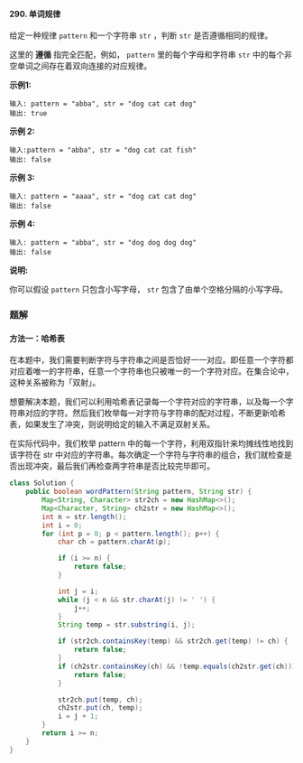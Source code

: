 #### 290. 单词规律

给定一种规律 `pattern` 和一个字符串 `str` ，判断 `str` 是否遵循相同的规律。

这里的 **遵循** 指完全匹配，例如， `pattern` 里的每个字母和字符串 `str` 中的每个非空单词之间存在着双向连接的对应规律。

**示例1:**

```shell
输入: pattern = "abba", str = "dog cat cat dog"
输出: true
```

**示例 2:**

```shell
输入:pattern = "abba", str = "dog cat cat fish"
输出: false
```

**示例 3:**

```shell
输入: pattern = "aaaa", str = "dog cat cat dog"
输出: false
```

**示例 4:**

```shell
输入: pattern = "abba", str = "dog dog dog dog"
输出: false
```

**说明:**

你可以假设 `pattern` 只包含小写字母， `str` 包含了由单个空格分隔的小写字母。  

### 题解

#### 方法一：哈希表

在本题中，我们需要判断字符与字符串之间是否恰好一一对应。即任意一个字符都对应着唯一的字符串，任意一个字符串也只被唯一的一个字符对应。在集合论中，这种关系被称为「双射」。

想要解决本题，我们可以利用哈希表记录每一个字符对应的字符串，以及每一个字符串对应的字符。然后我们枚举每一对字符与字符串的配对过程，不断更新哈希表，如果发生了冲突，则说明给定的输入不满足双射关系。

在实际代码中，我们枚举 pattern 中的每一个字符，利用双指针来均摊线性地找到该字符在 str 中对应的字符串。每次确定一个字符与字符串的组合，我们就检查是否出现冲突，最后我们再检查两字符串是否比较完毕即可。

```java
class Solution {
    public boolean wordPattern(String pattern, String str) {
        Map<String, Character> str2ch = new HashMap<>();
        Map<Character, String> ch2str = new HashMap<>();
        int n = str.length();
        int i = 0;
        for (int p = 0; p < pattern.length(); p++) {
            char ch = pattern.charAt(p);

            if (i >= n) {
                return false;
            }

            int j = i;
            while (j < n && str.charAt(j) != ' ') {
                j++;
            }
            String temp = str.substring(i, j);

            if (str2ch.containsKey(temp) && str2ch.get(temp) != ch) {
                return false;
            }
            if (ch2str.containsKey(ch) && !temp.equals(ch2str.get(ch))) {
                return false;
            }

            str2ch.put(temp, ch);
            ch2str.put(ch, temp);
            i = j + 1;
        }
        return i >= n;
    }
}
```

